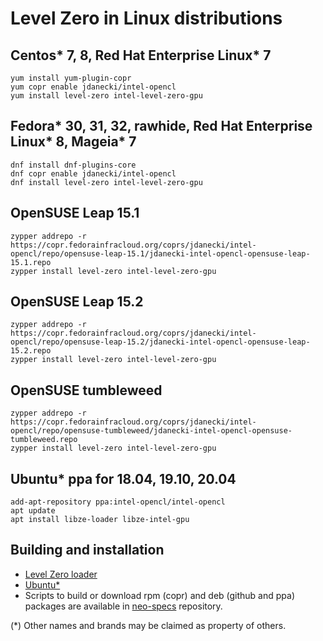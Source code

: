 # Level Zero in Linux distributions

## Centos* 7, 8, Red Hat Enterprise Linux* 7

```
yum install yum-plugin-copr
yum copr enable jdanecki/intel-opencl
yum install level-zero intel-level-zero-gpu
```

## Fedora* 30, 31, 32, rawhide, Red Hat Enterprise Linux* 8, Mageia* 7

```
dnf install dnf-plugins-core
dnf copr enable jdanecki/intel-opencl
dnf install level-zero intel-level-zero-gpu
```

## OpenSUSE Leap 15.1

```
zypper addrepo -r https://copr.fedorainfracloud.org/coprs/jdanecki/intel-opencl/repo/opensuse-leap-15.1/jdanecki-intel-opencl-opensuse-leap-15.1.repo
zypper install level-zero intel-level-zero-gpu
```

## OpenSUSE Leap 15.2

```
zypper addrepo -r https://copr.fedorainfracloud.org/coprs/jdanecki/intel-opencl/repo/opensuse-leap-15.2/jdanecki-intel-opencl-opensuse-leap-15.2.repo
zypper install level-zero intel-level-zero-gpu
```

## OpenSUSE tumbleweed

```
zypper addrepo -r https://copr.fedorainfracloud.org/coprs/jdanecki/intel-opencl/repo/opensuse-tumbleweed/jdanecki-intel-opencl-opensuse-tumbleweed.repo
zypper install level-zero intel-level-zero-gpu
```

## Ubuntu* ppa for 18.04, 19.10, 20.04

```
add-apt-repository ppa:intel-opencl/intel-opencl
apt update
apt install libze-loader libze-intel-gpu
```

## Building and installation

* [Level Zero loader](https://github.com/oneapi-src/level-zero#building-and-installing)
* [Ubuntu*](https://github.com/intel/compute-runtime/blob/master/level_zero/doc/BUILD.md)
* Scripts to build or download rpm (copr) and deb (github and ppa) packages are available in [neo-specs](https://github.com/JacekDanecki/neo-specs) repository.

(*) Other names and brands may be claimed as property of others.

